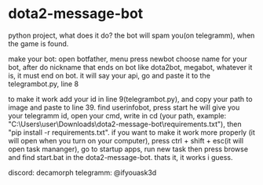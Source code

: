 # dota2-message-bot
python project, what does it do? the bot will spam you(on telegramm), when the game is found.

make your bot: open botfather, menu press newbot choose name for your bot, after do nickname that ends on bot like dota2bot, megabot, whatever it is, it must end on bot. it will say your api, go and paste it to the telegrambot.py, line 8


to make it work add your id in line 9(telegrambot.py), and copy your path to image and paste to line 39. find userinfobot, press start he will give you your telegramm id, open your cmd, write in cd (your path, example: "C:\Users\user\Downloads\dota2-message-bot\requirements.txt"), then "pip install -r requirements.txt". if you want to make it work more properly (it will open when you turn on your computer), press ctrl + shift + esc(it will open task mananger), go to startup apps, run new task then press browse and find start.bat in the dota2-message-bot. thats it, it works i guess.



discord: decamorph
telegramm: @ifyouask3d

